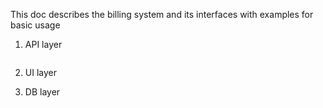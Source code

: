 This doc describes the billing system and its interfaces with examples for basic usage 

1. API layer 

```python

```

2. UI layer


3. DB layer
